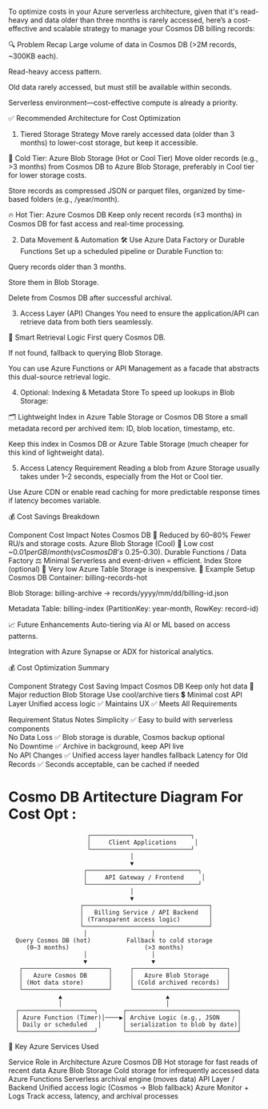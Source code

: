 To optimize costs in your Azure serverless architecture, given that it's read-heavy and data older than three months is rarely accessed, here’s a cost-effective and scalable strategy to manage your Cosmos DB billing records:

🔍 Problem Recap
Large volume of data in Cosmos DB (>2M records, ~300KB each).

Read-heavy access pattern.

Old data rarely accessed, but must still be available within seconds.

Serverless environment—cost-effective compute is already a priority.

✅ Recommended Architecture for Cost Optimization
1. Tiered Storage Strategy
Move rarely accessed data (older than 3 months) to lower-cost storage, but keep it accessible.

🧊 Cold Tier: Azure Blob Storage (Hot or Cool Tier)
Move older records (e.g., >3 months) from Cosmos DB to Azure Blob Storage, preferably in Cool tier for lower storage costs.

Store records as compressed JSON or parquet files, organized by time-based folders (e.g., /year/month).

🔥 Hot Tier: Azure Cosmos DB
Keep only recent records (≤3 months) in Cosmos DB for fast access and real-time processing.

2. Data Movement & Automation
🛠️ Use Azure Data Factory or Durable Functions
Set up a scheduled pipeline or Durable Function to:

Query records older than 3 months.

Store them in Blob Storage.

Delete from Cosmos DB after successful archival.

3. Access Layer (API) Changes
You need to ensure the application/API can retrieve data from both tiers seamlessly.

🔄 Smart Retrieval Logic
First query Cosmos DB.

If not found, fallback to querying Blob Storage.

You can use Azure Functions or API Management as a facade that abstracts this dual-source retrieval logic.

4. Optional: Indexing & Metadata Store
To speed up lookups in Blob Storage:

🗂️ Lightweight Index in Azure Table Storage or Cosmos DB
Store a small metadata record per archived item: ID, blob location, timestamp, etc.

Keep this index in Cosmos DB or Azure Table Storage (much cheaper for this kind of lightweight data).

5. Access Latency Requirement
Reading a blob from Azure Storage usually takes under 1–2 seconds, especially from the Hot or Cool tier.

Use Azure CDN or enable read caching for more predictable response times if latency becomes variable.

💰 Cost Savings Breakdown

Component	Cost Impact	Notes
Cosmos DB	🔻 Reduced by 60–80%	Fewer RU/s and storage costs.
Azure Blob Storage (Cool)	🟰 Low cost	~$0.01 per GB/month (vs Cosmos DB’s ~$0.25–0.30).
Durable Functions / Data Factory	⚖️ Minimal	Serverless and event-driven = efficient.
Index Store (optional)	🟰 Very low	Azure Table Storage is inexpensive.
🧪 Example Setup
Cosmos DB Container: billing-records-hot

Blob Storage: billing-archive → records/yyyy/mm/dd/billing-id.json

Metadata Table: billing-index (PartitionKey: year-month, RowKey: record-id)

📈 Future Enhancements
Auto-tiering via AI or ML based on access patterns.

Integration with Azure Synapse or ADX for historical analytics.

💰 Cost Optimization Summary

Component	Strategy	Cost Saving Impact
Cosmos DB	Keep only hot data	🔻 Major reduction
Blob Storage	Use cool/archive tiers	💲 Minimal cost
API Layer	Unified access logic	✅ Maintains UX
✅ Meets All Requirements

Requirement	Status	Notes
Simplicity	✅ Easy to build with serverless components	
No Data Loss	✅ Blob storage is durable, Cosmos backup optional	
No Downtime	✅ Archive in background, keep API live	
No API Changes	✅ Unified access layer handles fallback	
Latency for Old Records	✅ Seconds acceptable, can be cached if needed
# Cosmo DB Artitecture Diagram For Cost Opt :
                          ┌────────────────────────────┐
                          │     Client Applications     │
                          └────────────────────────────┘
                                      │
                                      ▼
                         ┌───────────────────────────────┐
                         │     API Gateway / Frontend     │
                         └───────────────────────────────┘
                                      │
                                      ▼
                        ┌───────────────────────────────────┐
                        │   Billing Service / API Backend   │
                        │ (Transparent access logic)        │
                        └───────────────────────────────────┘
                         │                  │
      Query Cosmos DB (hot)          Fallback to cold storage
         (0–3 months)                     (>3 months)
                         │                  │
                         ▼                  ▼
       ┌────────────────────────┐     ┌──────────────────────────┐
       │   Azure Cosmos DB      │     │   Azure Blob Storage     │
       │ (Hot data store)       │     │ (Cold archived records)  │
       └────────────────────────┘     └──────────────────────────┘
                  ▲                             ▲
                  │                             │
      ┌─────────────────────┐       ┌───────────────────────────────┐
      │ Azure Function (Timer)│────▶│ Archive Logic (e.g., JSON     │
      │ Daily or scheduled   │      │ serialization to blob by date)│
      └─────────────────────┘       └───────────────────────────────┘



🔧 Key Azure Services Used

Service	Role in Architecture
Azure Cosmos DB	Hot storage for fast reads of recent data
Azure Blob Storage	Cold storage for infrequently accessed data
Azure Functions	Serverless archival engine (moves data)
API Layer / Backend	Unified access logic (Cosmos → Blob fallback)
Azure Monitor + Logs	Track access, latency, and archival processes


